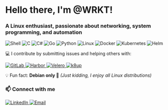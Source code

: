 <h1>Hello there, I'm @WRKT!</h1>
<h3>A Linux enthusiast, passionate about networking, system programming, and automation</h3>

<p>
  <img src="https://img.shields.io/badge/Shell-%23121011.svg?style=for-the-badge&logo=gnu-bash&logoColor=white" alt="Shell" />
  <img src="https://img.shields.io/badge/C-%2300599C.svg?style=for-the-badge&logo=c&logoColor=white" alt="C" />
  <img src="https://img.shields.io/badge/C%23-239120.svg?style=for-the-badge&logo=c-sharp&logoColor=white" alt="C#" />
  <img src="https://img.shields.io/badge/Go-00ADD8.svg?style=for-the-badge&logo=go&logoColor=white" alt="Go" />
  <img src="https://img.shields.io/badge/Python-3776AB.svg?style=for-the-badge&logo=python&logoColor=white" alt="Python" />
  <img src="https://img.shields.io/badge/Linux-FCC624.svg?style=for-the-badge&logo=linux&logoColor=black" alt="Linux" />
  <img src="https://img.shields.io/badge/Docker-2496ED.svg?style=for-the-badge&logo=docker&logoColor=white" alt="Docker" />
  <img src="https://img.shields.io/badge/Kubernetes-326CE5.svg?style=for-the-badge&logo=kubernetes&logoColor=white" alt="Kubernetes" />
  <img src="https://img.shields.io/badge/Helm-0F1689.svg?style=for-the-badge&logo=helm&logoColor=white" alt="Helm" />
</p>

💻 I contribute by submitting issues and helping others with:
<p>
  <a href="https://gitlab.com/gitlab-org/gitlab-foss">
    <img src="https://img.shields.io/badge/-GitLab-FC6D26?logo=gitlab&logoColor=fff" alt="GitLab"/>
  </a>
  <a href="https://github.com/goharbor/harbor">
    <img src="https://img.shields.io/badge/-Harbor-60B932?logo=harbor&logoColor=fff" alt="Harbor"/>
  </a>
  <a href="https://github.com/vmware-tanzu/velero">
    <img src="https://img.shields.io/badge/-Velero-3761A8?logo=velero&logoColor=fff" alt="Velero"/>
  </a>
  <a href="https://github.com/k8up-io/k8up">
    <img src="https://img.shields.io/badge/-k8up-0078D7?logo=kubernetes&logoColor=fff" alt="k8up"/>
  </a>
</p>

💡 Fun fact: **Debian only 🐧** *(Just kidding, I enjoy all Linux distributions)*

<h3>📫 Connect with me</h3>

<p>
  <a href="https://linkedin.com/in/winness-r">
    <img src="https://img.shields.io/badge/-LinkedIn-0077B5?style=flat-square&logo=linkedin" alt="LinkedIn" />
  </a>
  <a href="mailto:winness.rakotozafy@outlook.fr">
    <img src="https://img.shields.io/badge/-Email-D14836?style=flat-square&logo=gmail&logoColor=white" alt="Email" />
  </a>
</p>

